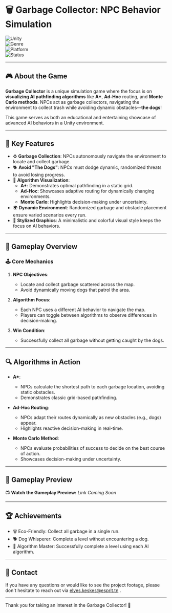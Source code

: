 # 🗑️ Garbage Collector: NPC Behavior Simulation  
![Unity](https://img.shields.io/badge/Engine-Unity-blue?style=for-the-badge&logo=unity&logoColor=white)  
![Genre](https://img.shields.io/badge/Genre-Simulation%2C%20Algorithm%20Visualization-lightgrey?style=for-the-badge)  
![Platform](https://img.shields.io/badge/Platform-PC-green?style=for-the-badge)  
![Status](https://img.shields.io/badge/Status-In%20Development-yellow?style=for-the-badge)  

---

## 🎮 About the Game  

**Garbage Collector** is a unique simulation game where the focus is on **visualizing AI pathfinding algorithms** like **A\***, **Ad-Hoc** routing, and **Monte Carlo methods**. NPCs act as garbage collectors, navigating the environment to collect trash while avoiding dynamic obstacles—**the dogs**!  

This game serves as both an educational and entertaining showcase of advanced AI behaviors in a Unity environment.  

---

## 🌟 Key Features  

- ♻️ **Garbage Collection**: NPCs autonomously navigate the environment to locate and collect garbage.  
- 🐕 **Avoid "The Dogs"**: NPCs must dodge dynamic, randomized threats to avoid losing progress.  
- 🧠 **Algorithm Visualization**:  
  - **A\***: Demonstrates optimal pathfinding in a static grid.  
  - **Ad-Hoc**: Showcases adaptive routing for dynamically changing environments.  
  - **Monte Carlo**: Highlights decision-making under uncertainty.  
- 🌍 **Dynamic Environment**: Randomized garbage and obstacle placement ensure varied scenarios every run.  
- 🎨 **Stylized Graphics**: A minimalistic and colorful visual style keeps the focus on AI behaviors.  

---

## 🧩 Gameplay Overview  

### 🕹️ Core Mechanics  
1. **NPC Objectives**:  
   - Locate and collect garbage scattered across the map.  
   - Avoid dynamically moving dogs that patrol the area.  

2. **Algorithm Focus**:  
   - Each NPC uses a different AI behavior to navigate the map.  
   - Players can toggle between algorithms to observe differences in decision-making.  

3. **Win Condition**:  
   - Successfully collect all garbage without getting caught by the dogs.  

---

## 🔍 Algorithms in Action  

- **A\***:  
  - NPCs calculate the shortest path to each garbage location, avoiding static obstacles.  
  - Demonstrates classic grid-based pathfinding.  

- **Ad-Hoc Routing**:  
  - NPCs adapt their routes dynamically as new obstacles (e.g., dogs) appear.  
  - Highlights reactive decision-making in real-time.  

- **Monte Carlo Method**:  
  - NPCs evaluate probabilities of success to decide on the best course of action.  
  - Showcases decision-making under uncertainty.  

---

## 🎥 Gameplay Preview  

📺 **Watch the Gameplay Preview:** *Link Coming Soon*  

---

## 🏆 Achievements
  - 🗑️ Eco-Friendly: Collect all garbage in a single run.
  - 🐕 Dog Whisperer: Complete a level without encountering a dog.
  - 🧠 Algorithm Master: Successfully complete a level using each AI algorithm.
---

## 📧 Contact 
If you have any questions or would like to see the project footage, please don't hesitate to reach out via elyes.keskes@esprit.tn .

---
Thank you for taking an interest in the Garbage Collector! 🌟
